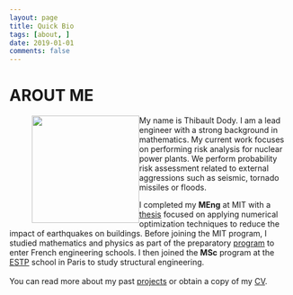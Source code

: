 ```yaml
---
layout: page
title: Quick Bio
tags: [about, ]
date: 2019-01-01
comments: false
---
```

    
# AROUT ME

<div class="article_content">
            <p><figure><img src="https://tdody.github.io/assets/img/Personal.png" style="float:left;width:191px;height:280px padding-right:20px;"></figure>
My name is Thibault Dody. I am a lead engineer with a strong background in mathematics. My current work focuses on performing risk analysis for nuclear power plants. We perform probability risk assessment related to external aggressions such as seismic, tornado missiles or floods.<br>

I completed my <b>MEng</b> at MIT with a <a href="https://dspace.mit.edu/handle/1721.1/82709" target="_blank">thesis</a> focused on applying numerical optimization techniques to reduce the impact of earthquakes on buildings. Before joining the MIT program, I studied mathematics and physics as part of the preparatory <a href="https://en.wikipedia.org/wiki/Classe_pr%C3%A9paratoire_aux_grandes_%C3%A9coles" target="_blank">program</a> to enter French engineering schools. I then joined the <b>MSc</b> program at the <a href="https://www.estp.fr/en" target="_blank">ESTP</a> school in Paris to study structural engineering.<br>
<br>
You can read more about my past <a href="https://tdody.github.io/projects/">projects</a> or obtain a copy of my <a href="http://tdody.github.io/docs/DodyResume.pdf" target="_blank">CV</a>.
<br clear="left"></p>
 </div>
